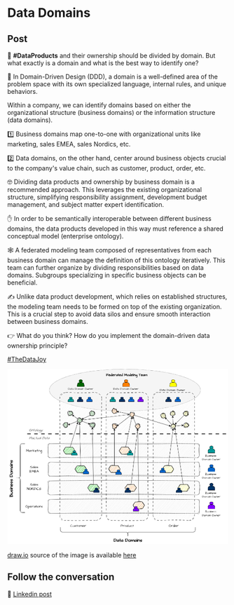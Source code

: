 # Data Domains

## Post

🤔 **#DataProducts** and their ownership should be divided by domain. But what exactly is a domain and what is the best way to identify one?

📖 In Domain-Driven Design (DDD), a domain is a well-defined area of the problem space with its own specialized language, internal rules, and unique behaviors.

Within a company, we can identify domains based on either the organizational structure (business domains) or the information structure (data domains). 

1️⃣ Business domains map one-to-one with organizational units like marketing, sales EMEA, sales Nordics, etc. 

2️⃣ Data domains, on the other hand, center around business objects crucial to the company's value chain, such as customer, product, order, etc.

🤓 Dividing data products and ownership by business domain is a recommended approach. This leverages the existing organizational structure, simplifying responsibility assignment, development budget management, and subject matter expert identification.

✋ In order to be semantically interoperable between different business domains, the data products developed in this way must reference a shared conceptual model (enterprise ontology).

🕸 A federated modeling team composed of representatives from each business domain can manage the definition of this ontology iteratively. This team can further organize by dividing responsibilities based on data domains. Subgroups specializing in specific business objects can be beneficial.

✍ Unlike data product development, which relies on established structures, the modeling team needs to be formed on top of the existing organization. This is a crucial step to avoid data silos and ensure smooth interaction between business domains. 

👉 What do you think? How do you implement the domain-driven data ownership principle?

[#TheDataJoy](https://www.linkedin.com/feed/hashtag/?keywords=thedatajoy)

![2024-P030-data-domain.png](/images/2024/2024-P030-data-domain.png)

[draw.io](https://app.diagrams.net/) source of the image is available [here](/images/2024/2024.drawio) 

## Follow the conversation

🔵 [Linkedin post](https://www.linkedin.com/posts/andreagioia_dataproducts-thedatajoy-activity-7194700508442365952-yi0K)
